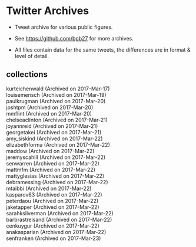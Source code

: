 # Twitter Archives

+ Tweet archive for various public figures.

+ See https://github.com/bpb27 for more archives.

+ All files contain data for the same tweets, the differences are in format & level of detail. 

## collections

kurteichenwald (Archived on 2017-Mar-17)  
louisemensch (Archived on 2017-Mar-19)  
paulkrugman (Archived on 2017-Mar-20)  
joshtpm (Archived on 2017-Mar-20)  
mmflint (Archived on 2017-Mar-20)  
chelseaclinton (Archived on 2017-Mar-21)  
joyannreid (Archived on 2017-Mar-21)  
georgetakei (Archived on 2017-Mar-21)  
amy_siskind (Archived on 2017-Mar-22)  
elizabethforma (Archived on 2017-Mar-22)  
maddow (Archived on 2017-Mar-22)  
jeremyscahill (Archived on 2017-Mar-22)  
senwarren (Archived on 2017-Mar-22)  
mattmfm (Archived on 2017-Mar-22)  
mattyglesias (Archived on 2017-Mar-22)  
debramessing (Archived on 2017-Mar-22)  
mtaibbi (Archived on 2017-Mar-22)  
kasparov63 (Archived on 2017-Mar-22)  
peterdaou (Archived on 2017-Mar-22)   
jaketapper (Archived on 2017-Mar-22)  
sarahksilverman (Archived on 2017-Mar-22)  
barbrastreisand (Archived on 2017-Mar-22)  
cenkuygur (Archived on 2017-Mar-22)  
anakasparian (Archived on 2017-Mar-22)  
senfranken (Archived on 2017-Mar-23)  
